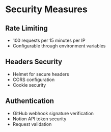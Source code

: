 # Security Measures

## Rate Limiting
- 100 requests per 15 minutes per IP
- Configurable through environment variables

## Headers Security
- Helmet for secure headers
- CORS configuration
- Cookie security

## Authentication
- GitHub webhook signature verification
- Notion API token security
- Request validation 